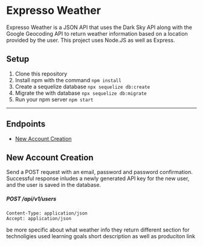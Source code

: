 # Expresso Weather

Expresso Weather is a JSON API that uses the Dark Sky API along with the Google Geocoding API to return weather information based on a location provided by the user. This project uses Node.JS as well as Express.

## Setup
1. Clone this repository
2. Install npm with the command `npm install`
3. Create a sequelize database `npx sequelize db:create`
3. Migrate the with database `npx sequelize db:migrate`
4. Run your npm server `npm start`

---

## Endpoints
 - [New Account Creation](#new-account-creation)


## New Account Creation

Send a POST request with an email, password and password confirmation. Successful response inludes a newly generated API key for the new user, and the user is saved in the database. 

  ##### POST /api/v1/users
  ```
  Content-Type: application/json
  Accept: application/json
  ```




be  more specific about what weather info they return
different section for technoligies used
learning goals
short description as well as produciton link
